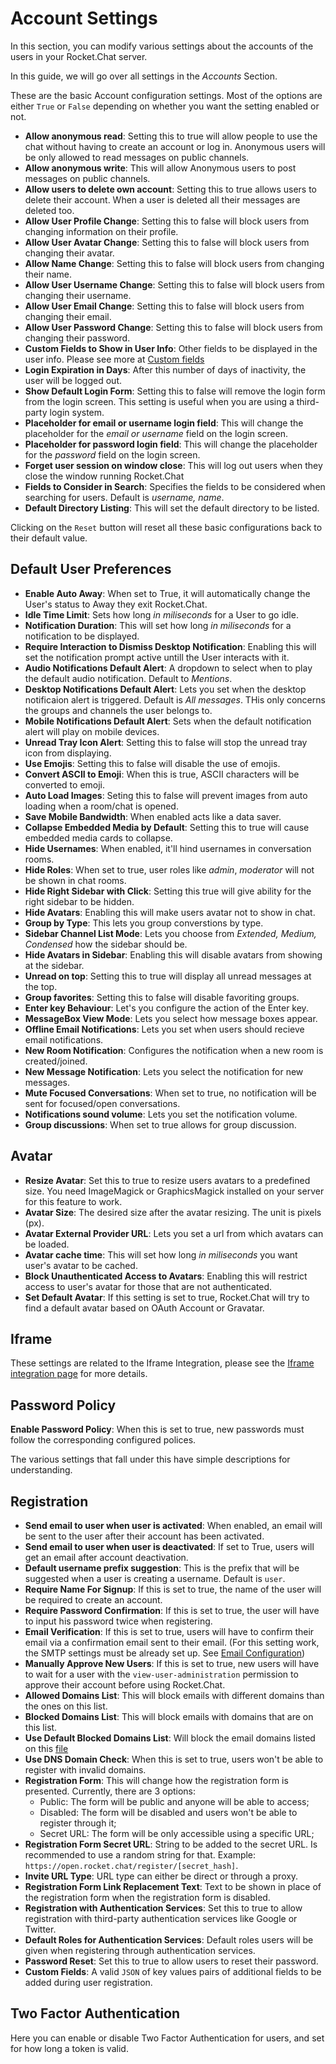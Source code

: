 # Account Settings

In this section, you can modify various settings about the accounts of the users in your Rocket.Chat server.

In this guide, we will go over all settings in the _Accounts_ Section.

These are the basic Account configuration settings. Most of the options are either `True` or `False` depending on whether you want the setting enabled or not.

* **Allow anonymous read**: Setting this to true will allow people to use the chat without having to create an account or log in. Anonymous users will be only allowed to read messages on public channels.
* **Allow anonymous write**: This will allow Anonymous users to post messages on public channels.
* **Allow users to delete own account**: Setting this to true allows users to delete their account. When a user is deleted all their messages are deleted too.
* **Allow User Profile Change**: Setting this to false will block users from changing information on their profile.
* **Allow User Avatar Change**: Setting this to false will block users from changing their avatar.
* **Allow Name Change**: Setting this to false will block users from changing their name.
* **Allow User Username Change**: Setting this to false will block users from changing their username.
* **Allow User Email Change**: Setting this to false will block users from changing their email.
* **Allow User Password Change**: Setting this to false will block users from changing their password.
* **Custom Fields to Show in User Info**: Other fields to be displayed in the user info. Please see more at [Custom fields](custom-fields.md)
* **Login Expiration in Days**: After this number of days of inactivity, the user will be logged out.
* **Show Default Login Form**: Setting this to false will remove the login form from the login screen. This setting is useful when you are using a third-party login system.
* **Placeholder for email or username login field**: This will change the placeholder for the _email or username_ field on the login screen.
* **Placeholder for password login field**: This will change the placeholder for the _password_ field on the login screen.
* **Forget user session on window close**: This will log out users when they close the window running Rocket.Chat
* **Fields to Consider in Search**: Specifies the fields to be considered when searching for users. Default is _username, name_.
* **Default Directory Listing**: This will set the default directory to be listed.

Clicking on the `Reset` button will reset all these basic configurations back to their default value.

## Default User Preferences

* **Enable Auto Away**: When set to True, it will automatically change the User's status to Away they exit Rocket.Chat.
* **Idle Time Limit**: Sets how long _in miliseconds_ for a User to go idle.
* **Notification Duration**: This will set how long _in miliseconds_ for a notification to be displayed.
* **Require Interaction to Dismiss Desktop Notification**: Enabling this will set the notification prompt active untill the User interacts with it.
* **Audio Notifications Default Alert**: A dropdown to select when to play the default audio notification. Default to _Mentions_.
* **Desktop Notifications Default Alert**: Lets you set when the desktop notificaion alert is triggered. Default is _All messages_. THis only concerns the groups and channels the user belongs to.
* **Mobile Notifications Default Alert**: Sets when the default notification alert will play on mobile devices.
* **Unread Tray Icon Alert**: Setting this to false will stop the unread tray icon from displaying.
* **Use Emojis**: Setting this to false will disable the use of emojis.
* **Convert ASCII to Emoji**: When this is true, ASCII characters will be converted to emoji.
* **Auto Load Images**: Seting this to false will prevent images from auto loading when a room/chat is opened.
* **Save Mobile Bandwidth**: When enabled acts like a data saver.
* **Collapse Embedded Media by Default**: Setting this to true will cause embedded media cards to collapse.
* **Hide Usernames**: When enabled, it'll hind usernames in conversation rooms.
* **Hide Roles**: When set to true, user roles like _admin_, _moderator_ will not be shown in chat rooms.
* **Hide Right Sidebar with Click**: Setting this true will give ability for the right sidebar to be hidden.
* **Hide Avatars**: Enabling this will make users avatar not to show in chat.
* **Group by Type**: This lets you group converstions by type.
* **Sidebar Channel List Mode**: Lets you choose from _Extended, Medium, Condensed_ how the sidebar should be.
* **Hide Avatars in Sidebar**: Enabling this will disable avatars from showing at the sidebar.
* **Unread on top**: Setting this to true will display all unread messages at the top.
* **Group favorites**: Setting this to false will disable favoriting groups.
* **Enter key Behaviour**: Let's you configure the action of the Enter key.
* **MessageBox View Mode**: Lets you select how message boxes appear.
* **Offline Email Notifications**: Lets you set when users should recieve email notifications.
* **New Room Notification**: Configures the notification when a new room is created/joined.
* **New Message Notification**: Lets you select the notification for new messages.
* **Mute Focused Conversations**: When set to true, no notification will be sent for focused/open conversations.
* **Notifications sound volume**: Lets you set the notification volume.
* **Group discussions**: When set to true allows for group discussion.

## Avatar

* **Resize Avatar**: Set this to true to resize users avatars to a predefined size. You need ImageMagick or GraphicsMagick installed on your server for this feature to work.
* **Avatar Size**: The desired size after the avatar resizing. The unit is pixels \(px\).
* **Avatar External Provider URL**: Lets you set a url from which avatars can be loaded.
* **Avatar cache time**: This will set how long _in miliseconds_ you want user's avatar to be cached.
* **Block Unauthenticated Access to Avatars**: Enabling this will restrict access to user's avatar for those that are not authenticated.
* **Set Default Avatar**: If this setting is set to true, Rocket.Chat will try to find a default avatar based on OAuth Account or Gravatar.

## Iframe

These settings are related to the Iframe Integration, please see the [Iframe integration page](../developer/iframe-integration/) for more details.

## Password Policy

**Enable Password Policy**: When this is set to true, new passwords must follow the corresponding configured polices.

The various settings that fall under this have simple descriptions for understanding.

## Registration

* **Send email to user when user is activated**: When enabled, an email will be sent to the user after their account has been activated.
* **Send email to user when user is deactivated**: If set to True, users will get an email after account deactivation.
* **Default username prefix suggestion**: This is the prefix that will be suggested when a user is creating a username. Default is `user`.
* **Require Name For Signup**: If this is set to true, the name of the user will be required to create an account.
* **Require Password Confirmation**: If this is set to true, the user will have to input his password twice when registering.
* **Email Verification**: If this is set to true, users will have to confirm their email via a confirmation email sent to their email. \(For this setting work, the SMTP settings must be already set up. See [Email Configuration](email/setup.md)\)
* **Manually Approve New Users**: If this is set to true, new users will have to wait for a user with the `view-user-administration` permission to approve their account before using Rocket.Chat.
* **Allowed Domains List**:  This will block emails with different domains than the ones on this list.
* **Blocked Domains List**:  This will block emails with domains that are on this list.
* **Use Default Blocked Domains List**: Will block the email domains listed on this [file](https://github.com/RocketChat/Rocket.Chat/blob/develop/packages/rocketchat-lib/server/lib/defaultBlockedDomainsList.js)
* **Use DNS Domain Check**: When this is set to true, users won't be able to register with invalid domains.
* **Registration Form**: This will change how the registration form is presented. Currently, there are 3 options:
  * Public: The form will be public and anyone will be able to access;
  * Disabled: The form will be disabled and users won't be able to register through it;
  * Secret URL: The form will be only accessible using a specific URL;
* **Registration Form Secret URL**: String to be added to the secret URL. Is recommended to use a random string for that. Example: `https://open.rocket.chat/register/[secret_hash]`.
* **Invite URL Type**: URL type can either be direct or through a proxy.
* **Registration Form Link Replacement Text**: Text to be shown in place of the registration form when the registration form is disabled.
* **Registration with Authentication Services**: Set this to true to allow registration with third-party authentication services like Google or Twitter.
* **Default Roles for Authentication Services**: Default roles users will be given when registering through authentication services.
* **Password Reset**: Set this to true to allow users to reset their password.
* **Custom Fields**: A valid `JSON` of key values pairs of additional fields to be added during user registration.

## Two Factor Authentication

Here you can enable or disable Two Factor Authentication for users, and set for how long a token is valid.

